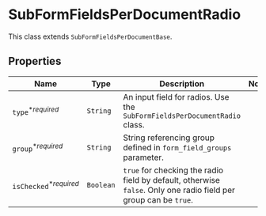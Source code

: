 

# SubFormFieldsPerDocumentRadio

This class extends `SubFormFieldsPerDocumentBase`.

## Properties

| Name | Type | Description | Notes |
|------------ | ------------- | ------------- | -------------|
| `type`<sup>*_required_</sup> | ```String``` |  An input field for radios. Use the `SubFormFieldsPerDocumentRadio` class.  |  |
| `group`<sup>*_required_</sup> | ```String``` |  String referencing group defined in `form_field_groups` parameter.  |  |
| `isChecked`<sup>*_required_</sup> | ```Boolean``` |  `true` for checking the radio field by default, otherwise `false`. Only one radio field per group can be `true`.  |  |



